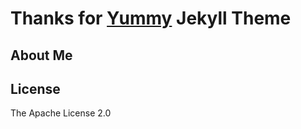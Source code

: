 # Thanks for [Yummy] Jekyll Theme
[Yummy]: http://dongchuan.github.io/

## About Me

## License

The Apache License 2.0
